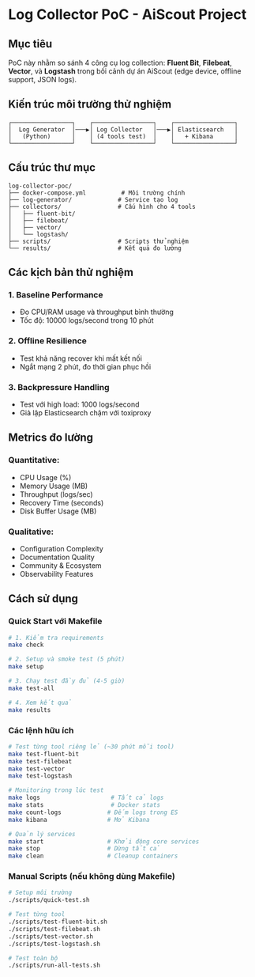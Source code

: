 # Log Collector PoC - AiScout Project

## Mục tiêu

PoC này nhằm so sánh 4 công cụ log collection: **Fluent Bit**, **Filebeat**, **Vector**, và **Logstash** trong bối cảnh dự án AiScout (edge device, offline support, JSON logs).

## Kiến trúc môi trường thử nghiệm

```
┌─────────────────┐    ┌─────────────────┐    ┌─────────────────┐
│  Log Generator  │───▶│ Log Collector   │───▶│ Elasticsearch   │
│   (Python)      │    │ (4 tools test)  │    │   + Kibana      │
└─────────────────┘    └─────────────────┘    └─────────────────┘
```

## Cấu trúc thư mục

```
log-collector-poc/
├── docker-compose.yml          # Môi trường chính
├── log-generator/             # Service tạo log
├── collectors/                # Cấu hình cho 4 tools
│   ├── fluent-bit/
│   ├── filebeat/
│   ├── vector/
│   └── logstash/
├── scripts/                   # Scripts thử nghiệm
└── results/                   # Kết quả đo lường
```

## Các kịch bản thử nghiệm

### 1. Baseline Performance
- Đo CPU/RAM usage và throughput bình thường
- Tốc độ: 10000 logs/second trong 10 phút

### 2. Offline Resilience 
- Test khả năng recover khi mất kết nối
- Ngắt mạng 2 phút, đo thời gian phục hồi

### 3. Backpressure Handling
- Test với high load: 1000 logs/second
- Giả lập Elasticsearch chậm với toxiproxy

## Metrics đo lường

### Quantitative:
- CPU Usage (%)
- Memory Usage (MB) 
- Throughput (logs/sec)
- Recovery Time (seconds)
- Disk Buffer Usage (MB)

### Qualitative:
- Configuration Complexity
- Documentation Quality
- Community & Ecosystem
- Observability Features

## Cách sử dụng

### Quick Start với Makefile

```bash
# 1. Kiểm tra requirements
make check

# 2. Setup và smoke test (5 phút)
make setup

# 3. Chạy test đầy đủ (4-5 giờ)
make test-all

# 4. Xem kết quả
make results
```

### Các lệnh hữu ích

```bash
# Test từng tool riêng lẻ (~30 phút mỗi tool)
make test-fluent-bit
make test-filebeat
make test-vector
make test-logstash

# Monitoring trong lúc test
make logs                    # Tất cả logs
make stats                   # Docker stats
make count-logs             # Đếm logs trong ES
make kibana                 # Mở Kibana

# Quản lý services
make start                  # Khởi động core services
make stop                   # Dừng tất cả
make clean                  # Cleanup containers
```

### Manual Scripts (nếu không dùng Makefile)

```bash
# Setup môi trường
./scripts/quick-test.sh

# Test từng tool
./scripts/test-fluent-bit.sh
./scripts/test-filebeat.sh
./scripts/test-vector.sh
./scripts/test-logstash.sh

# Test toàn bộ
./scripts/run-all-tests.sh
```
